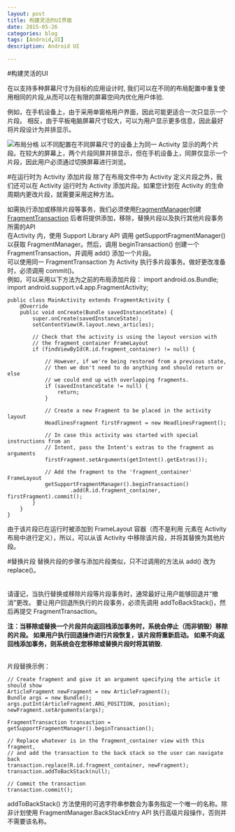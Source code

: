 ```yaml
---
layout: post
title: 构建灵活的UI界面
date: 2015-05-26
categories: blog
tags: [Android,UI]
description: Android UI

---
```

#构建灵活的UI

在以支持多种屏幕尺寸为目标的应用设计时, 我们可以在不同的布局配置中重复使用相同的片段,从而可以在有限的屏幕空间内优化用户体验.<br>

例如，在手机设备上，由于采用单窗格用户界面，因此可能更适合一次只显示一个片段。 相反，由于平板电脑屏幕尺寸较大，可以为用户显示更多信息，因此最好将片段设计为并排显示。<br>

![布局分格](../../../../../img/fragments.png)
 以不同配置在不同屏幕尺寸的设备上为同一 Activity 显示的两个片段。在较大的屏幕上，两个片段同屏并排显示，但在手机设备上，同屏仅显示一个片段，因此用户必须通过切换屏幕进行浏览。<br>



 #在运行时为 Activity 添加片段
 除了在布局文件中为 Activity 定义片段之外，我们还可以在 Activity 运行时为 Activity 添加片段。如果您计划在 Activity 的生命周期内更改片段，就需要采用这种方法。
 <br>

如需执行添加或移除片段等事务，我们必须使用<a href="https://developer.android.com/reference/android/support/v4/app/FragmentManager.html">FragmentManager</a>创建<a href="https://developer.android.com/reference/android/support/v4/app/FragmentTransaction.html">FragmentTransaction</a>
后者将提供添加，移除，替换片段以及执行其他片段事务所需的API
<br>
在Activity 内，使用 Support Library API 调用 getSupportFragmentManager() 以获取 FragmentManager。然后，调用 beginTransaction() 创建一个 FragmentTransaction，并调用 add() 添加一个片段。
<br>
可以使用同一 FragmentTransaction 为 Activity 执行多片段事务。做好更改准备时，必须调用 commit()。
<br>
例如，可以采用以下方法为之前的布局添加片段：
    import android.os.Bundle;
    import android.support.v4.app.FragmentActivity;

    public class MainActivity extends FragmentActivity {
        @Override
        public void onCreate(Bundle savedInstanceState) {
            super.onCreate(savedInstanceState);
            setContentView(R.layout.news_articles);

            // Check that the activity is using the layout version with
            // the fragment_container FrameLayout
            if (findViewById(R.id.fragment_container) != null) {

                // However, if we're being restored from a previous state,
                // then we don't need to do anything and should return or else
                // we could end up with overlapping fragments.
                if (savedInstanceState != null) {
                    return;
                }

                // Create a new Fragment to be placed in the activity layout
                HeadlinesFragment firstFragment = new HeadlinesFragment();

                // In case this activity was started with special instructions from an
                // Intent, pass the Intent's extras to the fragment as arguments
                firstFragment.setArguments(getIntent().getExtras());

                // Add the fragment to the 'fragment_container' FrameLayout
                getSupportFragmentManager().beginTransaction()
                        .add(R.id.fragment_container, firstFragment).commit();
            }
        }
    }
由于该片段已在运行时被添加到 FrameLayout 容器（而不是利用 <fragment> 元素在 Activity 布局中进行定义），所以，可以从该 Activity 中移除该片段，并将其替换为其他片段。

#替换片段
替换片段的步骤与添加片段类似，只不过调用的方法从 add() 改为 replace()。<br><br><br>
请谨记，当执行替换或移除片段等片段事务时，通常最好让用户能够回退并“撤消”更改。 要让用户回退所执行的片段事务，必须先调用 addToBackStack()，然后再提交 FragmentTransaction。<br>

**注：当移除或替换一个片段并向返回栈添加事务时，系统会停止（而非销毁）移除的片段。 如果用户执行回退操作进行片段恢复，该片段将重新启动。 如果不向返回栈添加事务，则系统会在您移除或替换片段时将其销毁.**

<br>
片段替换示例：<br>

    // Create fragment and give it an argument specifying the article it should show
    ArticleFragment newFragment = new ArticleFragment();
    Bundle args = new Bundle();
    args.putInt(ArticleFragment.ARG_POSITION, position);
    newFragment.setArguments(args);

    FragmentTransaction transaction = getSupportFragmentManager().beginTransaction();

    // Replace whatever is in the fragment_container view with this fragment,
    // and add the transaction to the back stack so the user can navigate back
    transaction.replace(R.id.fragment_container, newFragment);
    transaction.addToBackStack(null);

    // Commit the transaction
    transaction.commit();

addToBackStack() 方法使用的可选字符串参数会为事务指定一个唯一的名称。除非计划使用 FragmentManager.BackStackEntry API 执行高级片段操作，否则并不需要该名称。
